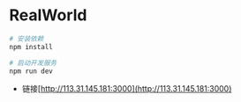 # RealWorld

```sh
# 安装依赖
npm install

# 启动开发服务
npm run dev
```

+ 链接[http://113.31.145.181:3000](http://113.31.145.181:3000)